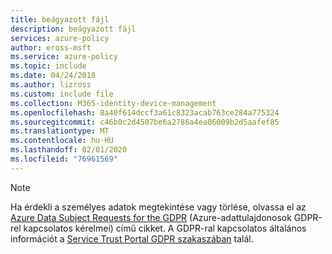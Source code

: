 ```yaml
---
title: beágyazott fájl
description: beágyazott fájl
services: azure-policy
author: eross-msft
ms.service: azure-policy
ms.topic: include
ms.date: 04/24/2018
ms.author: lizross
ms.custom: include file
ms.collection: M365-identity-device-management
ms.openlocfilehash: 8a40f614dccf3a61c8323acab763ce284a775324
ms.sourcegitcommit: c46b0c2d4507be6a2786a4ea06009b2d5aafef85
ms.translationtype: MT
ms.contentlocale: hu-HU
ms.lasthandoff: 02/01/2020
ms.locfileid: "76961569"
---
```

>[!Note] 
>Ha érdekli a személyes adatok megtekintése vagy törlése, olvassa el az [Azure Data Subject Requests for the GDPR](https://docs.microsoft.com/microsoft-365/compliance/gdpr-dsr-azure) (Azure-adattulajdonosok GDPR-rel kapcsolatos kérelmei) című cikket. A GDPR-ral kapcsolatos általános információt a [Service Trust Portal GDPR szakaszában](https://servicetrust.microsoft.com/ViewPage/GDPRGetStarted) talál.
